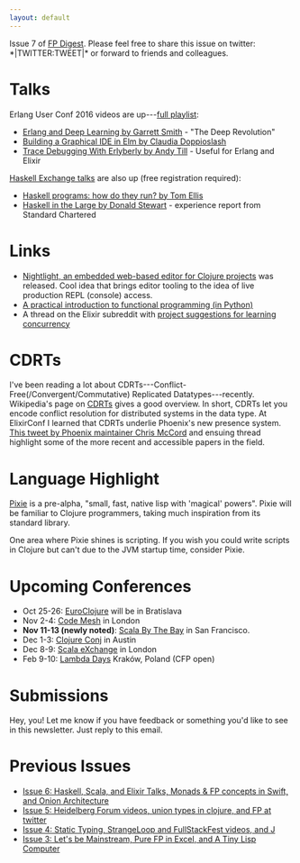 ```yaml
---
layout: default
---
```

Issue 7 of [FP Digest](http://fpdigest.com). Please feel free to share this issue on twitter: \*|TWITTER:TWEET|\* or forward to friends and colleagues.

Talks
=====
Erlang User Conf 2016 videos are up---[full playlist](https://www.youtube.com/playlist?list=PLWbHc_FXPo2ijLaWEw-L2xtTVMQ5chWcp):

* [Erlang and Deep Learning by Garrett Smith](https://www.youtube.com/watch?v=iMhBEVCgPdg&list=PLWbHc_FXPo2ijLaWEw-L2xtTVMQ5chWcp&index=8) - "The Deep Revolution"
* [Building a Graphical IDE in Elm by Claudia Doppioslash](https://www.youtube.com/watch?v=Cfeneg48POY&list=PLWbHc_FXPo2ijLaWEw-L2xtTVMQ5chWcp&index=35)
* [Trace Debugging With Erlyberly by Andy Till](https://www.youtube.com/watch?v=RAOO53vYuxo&list=PLWbHc_FXPo2ijLaWEw-L2xtTVMQ5chWcp&index=38) - Useful for Erlang and Elixir

[Haskell Exchange talks](https://skillsmatter.com/conferences/7276-haskell-exchange-2016#skillscasts) are also up (free registration required):

* [Haskell programs: how do they run? by Tom Ellis](https://skillsmatter.com/skillscasts/8726-haskell-programs-how-do-they-run)
* [Haskell in the Large by Donald Stewart](https://skillsmatter.com/skillscasts/9098-haskell-in-the-large-the-day-to-day-practice-of-using-haskell-to-write-large-systems) - experience report from Standard Chartered


Links
=====
* [Nightlight, an embedded web-based editor for Clojure projects](https://sekao.net/nightlight/) was released. Cool idea that brings editor tooling to the idea of live production REPL (console) access.
* [A practical introduction to functional programming (in Python)](https://maryrosecook.com/blog/post/a-practical-introduction-to-functional-programming)
* A thread on the Elixir subreddit with [project suggestions for learning concurrency](https://www.reddit.com/r/elixir/comments/55n6vt/elixir_project_suggestion_for_learning_concurrency/)

CDRTs
=====
I've been reading a lot about CDRTs---Conflict-Free(/Convergent/Commutative) Replicated Datatypes---recently. Wikipedia's page on [CDRTs](https://en.wikipedia.org/wiki/Conflict-free_replicated_data_type) gives a good overview. In short, CDRTs let you encode conflict resolution for distributed systems in the data type.
At ElixirConf I learned that CDRTs underlie Phoenix's new presence system. [This tweet by Phoenix maintainer Chris McCord](https://twitter.com/chris_mccord/status/711934423877480448) and ensuing thread highlight some of the more recent and accessible papers in the field.

Language Highlight
==================
[Pixie](http://pixielang.org/) is a pre-alpha, "small, fast, native lisp with 'magical' powers". Pixie
will be familiar to Clojure programmers, taking much inspiration from its standard library.

One area where Pixie shines is scripting. If you wish you could write scripts in Clojure but
can't due to the JVM startup time, consider Pixie.


Upcoming Conferences
====================
* Oct 25-26: [EuroClojure](http://euroclojure.org) will be in Bratislava
* Nov 2-4: [Code Mesh](http://www.codemesh.io) in London
* **Nov 11-13 (newly noted)**: [Scala By The Bay](http://scala.bythebay.io/) in San Francisco.
* Dec 1-3: [Clojure Conj](http://2016.clojure-conj.org) in Austin
* Dec 8-9: [Scala eXchange](https://skillsmatter.com/conferences/7432-scala-exchange-2016#program) in London
* Feb 9-10: [Lambda Days](http://www.lambdadays.org/lambdadays2017) Kraków, Poland (CFP open)

Submissions
===========
Hey, you! Let me know if you have feedback or something you'd like to see in this newsletter. Just reply to this email.

Previous Issues
===============
* [Issue 6: Haskell, Scala, and Elixir Talks, Monads & FP concepts in Swift, and Onion Architecture](http://us14.campaign-archive1.com/?u=d6f2aa49298837561d558b64a&id=476023057e)
* [Issue 5: Heidelberg Forum videos, union types in clojure, and FP at twitter](http://us14.campaign-archive1.com/?u=d6f2aa49298837561d558b64a&id=202f83e42e)
* [Issue 4: Static Typing, StrangeLoop and FullStackFest videos, and J](http://us14.campaign-archive1.com/?u=d6f2aa49298837561d558b64a&id=0c5765518b)
* [Issue 3: Let's be Mainstream, Pure FP in Excel, and A Tiny Lisp Computer](http://us14.campaign-archive1.com/?u=d6f2aa49298837561d558b64a&id=413a3761b6)
